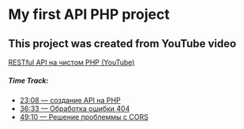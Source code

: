 # My first API PHP project
## This project was created from YouTube video
[RESTful API на чистом PHP (YouTube)](https://youtu.be/COb-KpOfCSw)
##### Time Track:
* [23:08 — создание API на PHP](https://youtu.be/COb-KpOfCSw?t=1388)
* [36:33 — Обработка ошибки 404](https://youtu.be/COb-KpOfCSw?t=2192)
* [49:10 — Решение проблеммы с CORS](https://youtu.be/COb-KpOfCSw?t=2945)